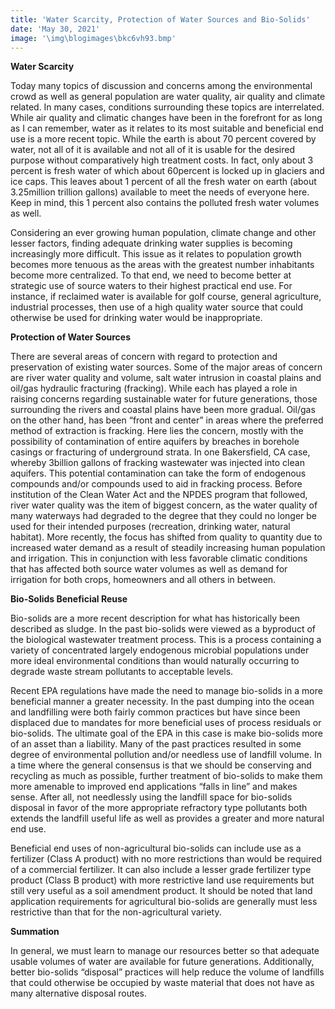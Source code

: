 ```yaml
---
title: 'Water Scarcity, Protection of Water Sources and Bio-Solids'
date: 'May 30, 2021'
image: '\img\blogimages\bkc6vh93.bmp'
---
```

**Water Scarcity**

Today many topics of discussion and concerns among the environmental crowd as well as general population are water quality, air quality and climate related. In many cases, conditions surrounding these topics are interrelated. While air quality and climatic changes have been in the forefront for as long as I can remember, water as it relates to its most suitable and beneficial end use is a more recent topic. While the earth is about 70 percent covered by water, not all of it is available and not all of it is usable for the desired purpose without comparatively high treatment costs. In fact, only about 3 percent is fresh water of which about 60percent is locked up in glaciers and ice caps. This leaves about 1 percent of all the fresh water on earth (about 3.25million trillion gallons) available to meet the needs of everyone here. Keep in mind, this 1 percent also contains the polluted fresh water volumes as well. 

Considering an ever growing human population, climate change and other lesser factors, finding adequate drinking water supplies is becoming increasingly more difficult. This issue as it relates to population growth becomes more tenuous as the areas with the greatest number inhabitants become more centralized. To that end, we need to become better at strategic use of source waters to their highest practical end use. For instance, if reclaimed water is available for golf course, general agriculture, industrial processes, then use of a high quality water source that could otherwise be used for drinking water would be inappropriate. 

**Protection of Water Sources**

There are several areas of concern with regard to protection and preservation of existing water sources. Some of the major areas of concern are river water quality and volume, salt water intrusion in coastal plains and oil/gas hydraulic fracturing (fracking). While each has played a role in raising concerns regarding sustainable water for future generations, those surrounding the rivers and coastal plains have been more gradual. Oil/gas on the other hand, has been “front and center” in areas where the preferred method of extraction is fracking. Here lies the concern, mostly with the possibility of contamination of entire aquifers by breaches in borehole casings or fracturing of underground strata. In one Bakersfield, CA case, whereby 3billion gallons of fracking wastewater was injected into clean aquifers. This potential contamination can take the form of endogenous compounds and/or compounds used to aid in fracking process. Before institution of the Clean Water Act and the NPDES program that followed, river water quality was the item of biggest concern, as the water quality of many waterways had degraded to the degree that they could no longer be used for their intended purposes (recreation, drinking water, natural habitat). More recently, the focus has shifted from quality to quantity due to increased water demand as a result of steadily increasing human population and irrigation. This in conjunction with less favorable climatic conditions that has affected both source water volumes as well as demand for irrigation for both crops, homeowners and all others in between.

**Bio-Solids Beneficial Reuse**

Bio-solids are a more recent description for what has historically been described as sludge. In the past bio-solids were viewed as a byproduct of the biological wastewater treatment process. This is a process containing a variety of concentrated largely endogenous microbial populations under more ideal environmental conditions than would naturally occurring to degrade waste stream pollutants to acceptable levels. 

Recent EPA regulations have made the need to manage bio-solids in a more beneficial manner a greater necessity. In the past dumping into the ocean and landfilling were both fairly common practices but have since been displaced due to mandates for more beneficial uses of process residuals or bio-solids. The ultimate goal of the EPA in this case is make bio-solids more of an asset than a liability. Many of the past practices resulted in some degree of environmental pollution and/or needless use of landfill volume. In a time where the general consensus is that we should be conserving and recycling as much as possible, further treatment of bio-solids to make them more amenable to improved end applications “falls in line” and makes sense. After all, not needlessly using the landfill space for bio-solids disposal in favor of the more appropriate refractory type pollutants both extends the landfill useful life as well as provides a greater and more natural end use. 

Beneficial end uses of non-agricultural bio-solids can include use as a fertilizer (Class A product) with no more restrictions than would be required of a commercial fertilizer. It can also include a lesser grade fertilizer type product (Class B product) with more restrictive land use requirements but still very useful as a soil amendment product. It should be noted that land application requirements for agricultural bio-solids are generally must less restrictive than that for the non-agricultural variety.

**Summation**

In general, we must learn to manage our resources better so that adequate usable volumes of water are available for future generations. Additionally, better bio-solids “disposal” practices will help reduce the volume of landfills that could otherwise be occupied by waste material that does not have as many alternative disposal routes. 